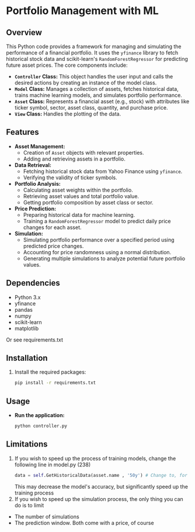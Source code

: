 # Portfolio Management with ML
## Overview

This Python code provides a framework for managing and simulating the performance of a financial portfolio. It uses the `yfinance` library to fetch historical stock data and scikit-learn's `RandomForestRegressor` for predicting future asset prices. The core components include:

-   **`Controller` Class:** This object handles the user input and calls the desired actions by creating an instance of the model class.
-   **`Model` Class:** Manages a collection of assets, fetches historical data, trains machine learning models, and simulates portfolio performance.
-   **`Asset` Class:** Represents a financial asset (e.g., stock) with attributes like ticker symbol, sector, asset class, quantity, and purchase price.
-   **`View` Class:** Handles the plotting of the data.

## Features

-   **Asset Management:**
    -   Creation of `Asset` objects with relevant properties.
    -   Adding and retrieving assets in a portfolio.
-   **Data Retrieval:**
    -   Fetching historical stock data from Yahoo Finance using `yfinance`.
    -   Verifying the validity of ticker symbols.
-   **Portfolio Analysis:**
    -   Calculating asset weights within the portfolio.
    -   Retrieving asset values and total portfolio value.
    -   Getting portfolio composition by asset class or sector.
-   **Price Prediction:**
    -   Preparing historical data for machine learning.
    -   Training a `RandomForestRegressor` model to predict daily price changes for each asset.
-   **Simulation:**
    -   Simulating portfolio performance over a specified period using predicted price changes.
    -   Accounting for price randomness using a normal distribution.
    -   Generating multiple simulations to analyze potential future portfolio values.

## Dependencies

-   Python 3.x
-   yfinance
-   pandas
-   numpy
-   scikit-learn
-   matplotlib

  Or see requirements.txt

## Installation

1.  Install the required packages:

    ```bash
    pip install -r requirements.txt
    ```

## Usage

- **Run the application:**
    ```bash
    python controller.py
    ```

    
## Limitations
1.  If you wish to speed up the process of training models, change the following line in model.py (238)
    ```python
    data = self.GetHistoricalData(asset.name , '50y') # Change to, for example, 5y.
    ```
    This may decrease the model's accuracy, but significantly speed up the training process
2.  If you wish to speed up the simulation process, the only thing you can do is to limit
   - The number of simulations
   - The prediction window. Both come with a price, of course
